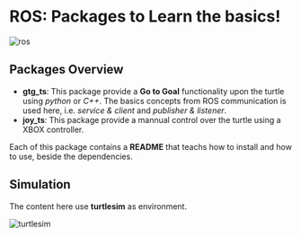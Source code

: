 # ROS: Packages to Learn the basics!
![ros](https://user-images.githubusercontent.com/32513366/64451611-f5551880-d0ba-11e9-9aa2-ace23cd6f790.png)
## Packages Overview
- **gtg_ts**: This package provide a **Go to Goal** functionality upon the turtle using *python* or *C++*. The basics concepts from ROS communication is used here, i.e. *service & client* and *publisher & listener*.
- **joy_ts**: This package provide a mannual control over the turtle using a XBOX controller.

Each of this package contains a **README** that teachs how to install and how to use, beside the dependencies.
## Simulation
The content here use **turtlesim** as environment.

![turtlesim](https://user-images.githubusercontent.com/32513366/64451866-7ca28c00-d0bb-11e9-8668-27a047632d0d.png)
